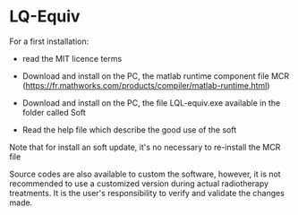 # LQ-Equiv
For a first installation:

- read the MIT licence terms 
  
- Download and install on the PC, the matlab runtime component file MCR (https://fr.mathworks.com/products/compiler/matlab-runtime.html)
  
- Download and install on the PC, the file LQL-equiv.exe available in the folder called Soft
  
- Read the help file which describe the good use of the soft
  

Note that for install an soft update, it's no necessary to re-install the MCR file

Source codes are also available to custom the software, however, it is not recommended to use a customized version during actual radiotherapy treatments. It is the user's responsibility to verify and validate the changes made. 
